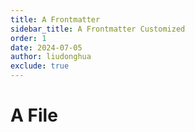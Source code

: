 ```yaml
---
title: A Frontmatter
sidebar_title: A Frontmatter Customized
order: 1
date: 2024-07-05
author: liudonghua
exclude: true
---
```


# A File
